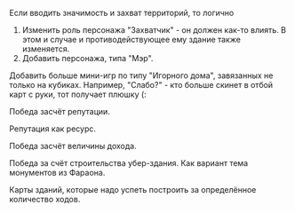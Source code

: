 Если вводить значимость и захват территорий, то логично 
1. Изменить роль персонажа "Захватчик" - он должен как-то влиять. В этом и случае и противодействующее ему здание также изменяется.
2. Добавить персонажа, типа "Мэр".

Добавить больше мини-игр по типу "Игорного дома", завязанных не только на кубиках.
Например, "Слабо?" - кто больше скинет в отбой карт с руки, тот получает плюшку (:

Победа засчёт репутации.

Репутация как ресурс.

Победа засчёт величины дохода.

Победа за счёт строительства убер-здания. Как вариант тема монументов из Фараона.

Карты зданий, которые надо успеть построить за определённое количество ходов.
